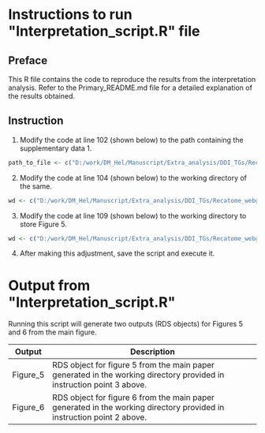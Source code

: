 # Instructions to run "Interpretation_script.R" file
## Preface
This R file contains the code to reproduce the results from the interpretation analysis.
Refer to the Primary_README.md file for a detailed explanation of the results obtained.

## Instruction
1. Modify the code at line 102 (shown below) to the path containing the supplementary data 1.
```R
path_to_file <- c("D:/work/DM_Hel/Manuscript/Extra_analysis/DDI_TGs/Recatome_webgestaltR/results_from_WebGestaltR/all_pval_reactome.xlsx")
```
2. Modify the code at line 104 (shown below) to the working directory of the same.
```R
wd <- c("D:/work/DM_Hel/Manuscript/Extra_analysis/DDI_TGs/Recatome_webgestaltR/results_from_WebGestaltR")
```
3.  Modify the code at line 109 (shown below) to the working directory to store Figure 5.
```R
wd <- c("D:/work/DM_Hel/Manuscript/Extra_analysis/DDI_TGs/Recatome_webgestaltR/results_from_WebGestaltR")
```
4. After making this adjustment, save the script and execute it.

# Output from "Interpretation_script.R"
Running this script will generate two outputs (RDS objects) for Figures 5 and 6 from the main figure. 

|Output|Description|
|---|---|
|Figure_5| RDS object for figure 5 from the main paper generated in the working directory provided in instruction point 3 above.|
|Figure_6| RDS object for figure 6 from the main paper generated in the working directory provided in instruction point 2 above.|




